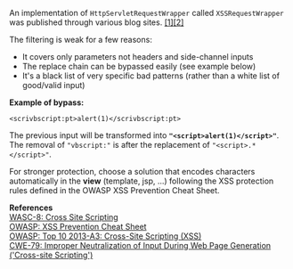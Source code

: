  An implementation of `HttpServletRequestWrapper` called `XSSRequestWrapper` was published through various blog sites. [[1]](http://java.dzone.com/articles/stronger-anti-cross-site)[[2]](http://www.javacodegeeks.com/2012/07/anti-cross-site-scripting-xss-filter.html)

The filtering is weak for a few reasons:

- It covers only parameters not headers and side-channel inputs
- The replace chain can be bypassed easily (see example below)
- It's a black list of very specific bad patterns (rather than a white list of good/valid input)

**Example of bypass:**

```
<scrivbscript:pt>alert(1)</scrivbscript:pt>
```

The previous input will be transformed into **`"<script>alert(1)</script>"`**. The removal of `"vbscript:"` is after the replacement of `"<script>.*</script>"`.

For stronger protection, choose a solution that encodes characters automatically in the **view** (template, jsp, ...) following the XSS protection rules defined in the OWASP XSS Prevention Cheat Sheet.

  

**References**  
[WASC-8: Cross Site Scripting](http://projects.webappsec.org/w/page/13246920/Cross%20Site%20Scripting)  
[OWASP: XSS Prevention Cheat Sheet](https://www.owasp.org/index.php/XSS_%28Cross_Site_Scripting%29_Prevention_Cheat_Sheet)  
[OWASP: Top 10 2013-A3: Cross-Site Scripting (XSS)](https://www.owasp.org/index.php/Top_10_2013-A3-Cross-Site_Scripting_%28XSS%29)  
[CWE-79: Improper Neutralization of Input During Web Page Generation ('Cross-site Scripting')](http://cwe.mitre.org/data/definitions/79.html)

